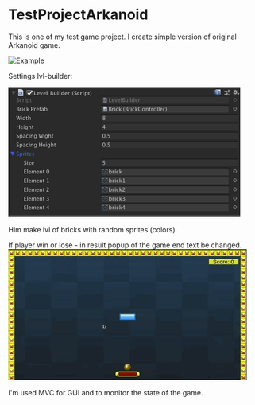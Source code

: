 # TestProjectArkanoid
This is one of my test game project. I create simple version of original Arkanoid game. 

![Example](https://github.com/Alex03Y/TestProjectArkanoid/blob/master/Pictures/ExampleGamePlayHighFps.gif)

Settings lvl-builder:

![Lvl-Builder](https://github.com/Alex03Y/TestProjectArkanoid/blob/master/Pictures/Lvl%20Builder.png)

Him make lvl of bricks with random sprites (colors).

If player win or lose -  in result popup of the game end text be changed.
![End Game Popup](https://github.com/Alex03Y/TestProjectArkanoid/blob/master/Pictures/WinPopup.gif)


I'm used MVC for GUI and to monitor the state of the game.
